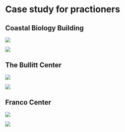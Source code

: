 # Case study for practioners

## Coastal Biology Building

![](<../.gitbook/assets/0 (13).png>)



![](<../.gitbook/assets/1 (9).png>)



## The Bullitt Center

![](<../.gitbook/assets/2 (8).png>)



![](<../.gitbook/assets/3 (9).png>)



## Franco Center

![](<../.gitbook/assets/4 (7).png>)



![](<../.gitbook/assets/5 (17).png>)
